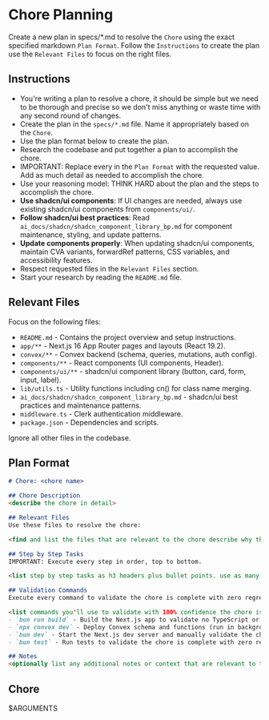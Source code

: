# Chore Planning

Create a new plan in specs/*.md to resolve the `Chore` using the exact specified markdown `Plan Format`. Follow the `Instructions` to create the plan use the `Relevant Files` to focus on the right files.

## Instructions

- You're writing a plan to resolve a chore, it should be simple but we need to be thorough and precise so we don't miss anything or waste time with any second round of changes.
- Create the plan in the `specs/*.md` file. Name it appropriately based on the `Chore`.
- Use the plan format below to create the plan.
- Research the codebase and put together a plan to accomplish the chore.
- IMPORTANT: Replace every <placeholder> in the `Plan Format` with the requested value. Add as much detail as needed to accomplish the chore.
- Use your reasoning model: THINK HARD about the plan and the steps to accomplish the chore.
- **Use shadcn/ui components**: If UI changes are needed, always use existing shadcn/ui components from `components/ui/`.
- **Follow shadcn/ui best practices**: Read `ai_docs/shadcn/shadcn_component_library_bp.md` for component maintenance, styling, and update patterns.
- **Update components properly**: When updating shadcn/ui components, maintain CVA variants, forwardRef patterns, CSS variables, and accessibility features.
- Respect requested files in the `Relevant Files` section.
- Start your research by reading the `README.md` file.

## Relevant Files

Focus on the following files:
- `README.md` - Contains the project overview and setup instructions.
- `app/**` - Next.js 16 App Router pages and layouts (React 19.2).
- `convex/**` - Convex backend (schema, queries, mutations, auth config).
- `components/**` - React components (UI components, Header).
- `components/ui/**` - shadcn/ui component library (button, card, form, input, label).
- `lib/utils.ts` - Utility functions including cn() for class name merging.
- `ai_docs/shadcn/shadcn_component_library_bp.md` - shadcn/ui best practices and maintenance patterns.
- `middleware.ts` - Clerk authentication middleware.
- `package.json` - Dependencies and scripts.

Ignore all other files in the codebase.

## Plan Format

```md
# Chore: <chore name>

## Chore Description
<describe the chore in detail>

## Relevant Files
Use these files to resolve the chore:

<find and list the files that are relevant to the chore describe why they are relevant in bullet points. If there are new files that need to be created to accomplish the chore, list them in an h3 'New Files' section.>

## Step by Step Tasks
IMPORTANT: Execute every step in order, top to bottom.

<list step by step tasks as h3 headers plus bullet points. use as many h3 headers as needed to accomplish the chore. Order matters, start with the foundational shared changes required to fix the chore then move on to the specific changes required to fix the chore. Your last step should be running the `Validation Commands` to validate the chore is complete with zero regressions.>

## Validation Commands
Execute every command to validate the chore is complete with zero regressions.

<list commands you'll use to validate with 100% confidence the chore is complete with zero regressions. every command must execute without errors so be specific about what you want to run to validate the chore is complete with zero regressions. Don't validate with curl commands.>
- `bun run build` - Build the Next.js app to validate no TypeScript or build errors
- `npx convex dev` - Deploy Convex schema and functions (run in background)
- `bun dev` - Start the Next.js dev server and manually validate the chore is complete
- `bun test` - Run tests to validate the chore is complete with zero regressions (if tests exist)

## Notes
<optionally list any additional notes or context that are relevant to the chore that will be helpful to the developer>
```

## Chore
$ARGUMENTS